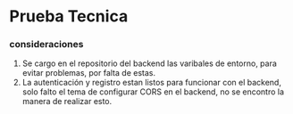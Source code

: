 # Prueba Tecnica

### consideraciones
1. Se cargo en el repositorio del backend las varibales de entorno, para evitar problemas, por falta de estas.
2. La autenticación y registro estan listos para funcionar con el backend, solo falto el tema de configurar CORS en el backend, no se encontro la manera de realizar esto.
